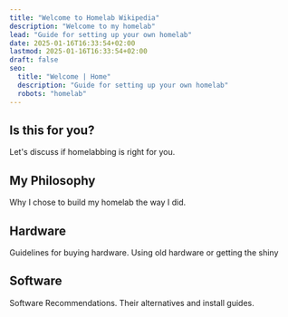 ```yaml
---
title: "Welcome to Homelab Wikipedia"
description: "Welcome to my homelab"
lead: "Guide for setting up your own homelab"
date: 2025-01-16T16:33:54+02:00
lastmod: 2025-01-16T16:33:54+02:00
draft: false
seo:
  title: "Welcome | Home"
  description: "Guide for setting up your own homelab"
  robots: "homelab"
---
```


<section class="section section-md section-features">
    <div class="row justify-content-center text-center">
        <div class="col-lg-8">
            <h2 class="h4">Is this for you?</h2>
            <p>Let's discuss if homelabbing is right for you.</p>
        </div>
        <div class="col-lg-8">
            <h2 class="h4">My Philosophy</h2>
            <p>Why I chose to build my homelab the way I did.</p>
        </div>
        <div class="col-lg-8">
            <h2 class="h4">Hardware</h2>
            <p>Guidelines for buying hardware. Using old hardware or getting the shiny</p>
        </div>
        <div class="col-lg-8">
            <h2 class="h4">Software</h2>
            <p>Software Recommendations. Their alternatives and install guides.</p>
        </div>
    </div>
</section>
